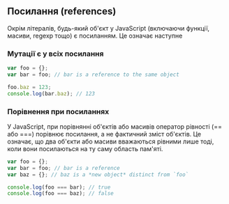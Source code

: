 ## Посилання (references)

Окрім літералів, будь-який об'єкт у JavaScript (включаючи функції, масиви, regexp тощо) є посиланням. Це означає наступне

### Мутації є у всіх посилання

```js
var foo = {};
var bar = foo; // bar is a reference to the same object

foo.baz = 123;
console.log(bar.baz); // 123
```

### Порівнення при посиланнях
У JavaScript, при порівнянні об'єктів або масивів оператор рівності (== або ===) порівнює посилання, а не фактичний зміст об'єктів. Це означає, що два об'єкти або масиви вважаються рівними лише тоді, коли вони посилаються на ту саму область пам'яті.

```js
var foo = {};
var bar = foo; // bar is a reference
var baz = {}; // baz is a *new object* distinct from `foo`

console.log(foo === bar); // true
console.log(foo === baz); // false
```
